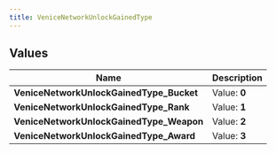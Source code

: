 ```yaml
---
title: VeniceNetworkUnlockGainedType
---
```


## Values
| Name | Description |
| ---- | ----------- |
| **VeniceNetworkUnlockGainedType_Bucket** | Value: **0** |
| **VeniceNetworkUnlockGainedType_Rank** | Value: **1** |
| **VeniceNetworkUnlockGainedType_Weapon** | Value: **2** |
| **VeniceNetworkUnlockGainedType_Award** | Value: **3** |

